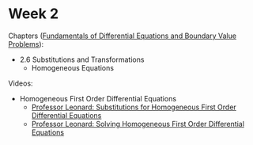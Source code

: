 # Week 2

Chapters ([Fundamentals of Differential Equations and Boundary Value Problems](https://annas-archive.org/md5/56a244ea4a50552e7ba39a4f16bd0d2c)):
- 2.6 Substitutions and Transformations
    - Homogeneous Equations

Videos:
- Homogeneous First Order Differential Equations
    - [Professor Leonard: Substitutions for Homogeneous First Order Differential Equations](https://www.youtube.com/watch?v=IRNl1ynIgco&list=PLDesaqWTN6ESPaHy2QUKVaXNZuQNxkYQ_)
    - [Professor Leonard: Solving Homogeneous First Order Differential Equations](https://www.youtube.com/watch?v=-hGuLw4YxIM&list=PLDesaqWTN6ESPaHy2QUKVaXNZuQNxkYQ_)